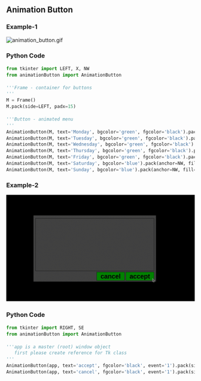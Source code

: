 ## Animation Button
### Example-1
![animation_button.gif](/image/animation_button.gif)
### Python Code
```py
from tkinter import LEFT, X, NW
from animationButton import AnimationButton

'''Frame - container for buttons
'''
M = Frame()
M.pack(side=LEFT, padx=15)

'''Button - animated menu
'''
AnimationButton(M, text='Monday', bgcolor='green', fgcolor='black').pack(anchor=NW, fill=X)
AnimationButton(M, text='Tuesday', bgcolor='green', fgcolor='black').pack(anchor=NW, fill=X)
AnimationButton(M, text='Wednesday', bgcolor='green', fgcolor='black').pack(anchor=NW, fill=X)
AnimationButton(M, text='Thursday', bgcolor='green', fgcolor='black').pack(anchor=NW, fill=X)
AnimationButton(M, text='Friday', bgcolor='green', fgcolor='black').pack(anchor=NW, fill=X)
AnimationButton(M, text='Saturday', bgcolor='blue').pack(anchor=NW, fill=X)
AnimationButton(M, text='Sunday', bgcolor='blue').pack(anchor=NW, fill=X)
```
### Example-2
![animation_button-2.gif](/image/animation_button-2.gif)
### Python Code
```py
from tkinter import RIGHT, SE
from animationButton import AnimationButton

'''app is a master (root) window object
   first please create reference for Tk class
'''
AnimationButton(app, text='accept', fgcolor='black', event='1').pack(side=RIGHT, anchor=SE, padx=(5,10), pady=(0,5))
AnimationButton(app, text='cancel', fgcolor='black', event='1').pack(side=RIGHT, anchor=SE, pady=(0,5))
```
